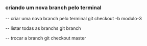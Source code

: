 ### criando um nova branch pelo terminal

-- criar uma nova branch pelo terminal
git checkout -b modulo-3

-- listar todas as branchs
git branch

-- trocar a branch
git checkout master



